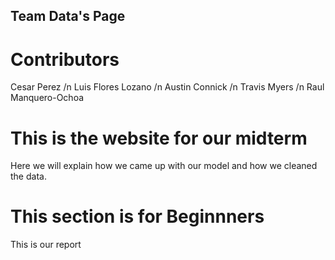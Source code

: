 ## Team Data's Page
<body>
  <h1>Contributors</h1>
  <p>Cesar Perez /n
  Luis Flores Lozano /n
  Austin Connick /n
  Travis Myers /n
  Raul Manquero-Ochoa</p>
<body>
  <h1>This is the website for our midterm</h1>
</body>
Here we will explain how we came up with our model and how we cleaned the data.
<body>
  <h1>This section is for Beginnners</h1>
  <p>This is our report</p>
</body>

